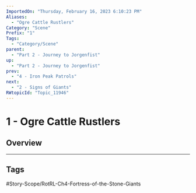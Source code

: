```yaml
---
ImportedOn: "Thursday, February 16, 2023 6:10:23 PM"
Aliases:
  - "Ogre Cattle Rustlers"
Category: "Scene"
Prefix: "1"
Tags:
  - "Category/Scene"
parent:
  - "Part 2 - Journey to Jorgenfist"
up:
  - "Part 2 - Journey to Jorgenfist"
prev:
  - "4 - Iron Peak Patrols"
next:
  - "2 - Signs of Giants"
RWtopicId: "Topic_11946"
---
```

# 1 - Ogre Cattle Rustlers
## Overview

---
## Tags
#Story-Scope/RotRL-Ch4-Fortress-of-the-Stone-Giants

